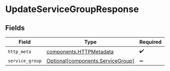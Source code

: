 # UpdateServiceGroupResponse


## Fields

| Field                                                                        | Type                                                                         | Required                                                                     | Description                                                                  |
| ---------------------------------------------------------------------------- | ---------------------------------------------------------------------------- | ---------------------------------------------------------------------------- | ---------------------------------------------------------------------------- |
| `http_meta`                                                                  | [components.HTTPMetadata](../../models/components/httpmetadata.md)           | :heavy_check_mark:                                                           | N/A                                                                          |
| `service_group`                                                              | [Optional[components.ServiceGroup]](../../models/components/servicegroup.md) | :heavy_minus_sign:                                                           | N/A                                                                          |